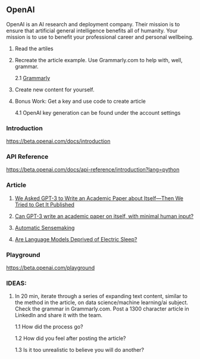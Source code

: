 ## OpenAI
OpenAI is an AI research and deployment company. Their mission is to ensure that artificial general intelligence benefits all of humanity. Your mission is to use to benefit your professional career and personal wellbeing.

1. Read the artiles

2. Recreate the article example. Use Grammarly.com to help with, well, grammar.
    
    2.1 [Grammarly](https://www.grammarly.com)

3. Create new content for yourself.

4. Bonus Work: Get a key and use code to create article

    4.1 OpenAI key generation can be found under the account settings
    

### Introduction

https://beta.openai.com/docs/introduction

### API Reference

https://beta.openai.com/docs/api-reference/introduction?lang=python

### Article

1. [We Asked GPT-3 to Write an Academic Paper about Itself—Then We Tried to Get It Published](https://www.scientificamerican.com/article/we-asked-gpt-3-to-write-an-academic-paper-about-itself-then-we-tried-to-get-it-published/)

2. [Can GPT-3 write an academic paper on itself, with minimal human input?](https://hal.archives-ouvertes.fr/hal-03701250v1)

3. [Automatic Sensemaking](https://blog.cbs.dk/inframethodology/?p=5378)

4. [Are Language Models Deprived of Electric Sleep?](https://blog.cbs.dk/inframethodology/)


### Playground

https://beta.openai.com/playground


### IDEAS:
1. In 20 min, iterate through a series of expanding text content, similar to the method in the article, on data science/machine learning/ai subject. Check the grammar in Grammarly.com. Post a 1300 character article in LinkedIn and share it with the team.

    1.1 How did the process go?

    1.2 How did you feel after posting the article?

    1.3 Is it too unrealistic to believe you will do another?
